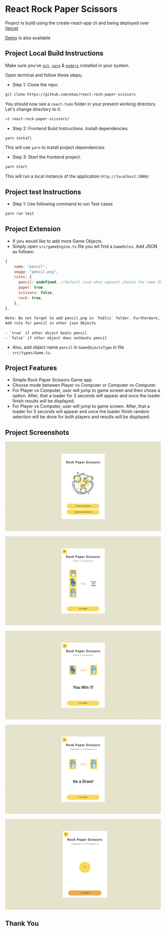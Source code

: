 # React Rock Paper Scissors

Project is build using the create-react-app cli and being deployed over [Vercel](https://vercel.com/)

[Demo](https://react-rock-paper-scissors-eight.vercel.app/) is also available

## Project Local Build Instructions

Make sure you've [`git`](https://git-scm.com/book/en/v2/Getting-Started-Installing-Git), [`yarn`](https://classic.yarnpkg.com/lang/en/docs/install/#mac-stable) & [`nodejs`](https://nodejs.org/en/) installed in your system.

Open terminal and follow these steps;

- Step 1: Clone the repo.

```bash
git clone https://github.com/ekas/react-rock-paper-scissors
```

You should now see a `react-todo` folder in your present working directory. Let's change directory to it.

```bash
cd react-rock-paper-scissors/
```

- Step 2: Frontend Build Instructions. Install dependencies.

```bash
yarn install
```

This will use `yarn` to install project dependencies.

- Step 3: Start the frontend project.

```bash
yarn start
```

This will run a local instance of the application `http://localhost:3000/`

## Project test Instructions

- Step 1: Use following command to run Test cases

```bash
yarn run test
```

## Project Extension

- If you would like to add more Game Objects.
- Simply open `src/gameEngine.ts` file you wil find a `GameRules`. Add JSON as follows:

```js
{
    name: "pencil",
    image: "pencil.png",
    rules: {
      pencil: undefined, //default case when opponet choose the same Object
      paper: true
      scissors: false,
      rock: true,
    },
},
```

```text
Note: Do not forget to add pencil.png in `Public` folder. Furthermore, Add rule for pencil in other json Objects

- `true` if other object beats pencil
- `false` if other object does notbeats pencil

```

- Also, add object name `pencil` in `GameObjectsType` in file `src/types/Game.ts`.

## Project Features

- Simple Rock Paper Scissors Game app.
- Choose mode between Player vs Computer or Computer vs Computer.
- For Player vs Computer, user will jump to game screen and then chose a option. After, that a loader for 3 seconds will appear and once the loader finish results will be displayed.
- For Player vs Computer, user will jump to game screen. After, that a loader for 5 seconds will appear and once the loader finish random selection will be done for both players and results will be displayed.

## Project Screenshots

![Img 1](https://github.com/ekas/react-rock-paper-scissors/blob/main/screenshots/Image_1.png)

![Img 2](https://github.com/ekas/react-rock-paper-scissors/blob/main/screenshots/Image_2.png)

![Img 3](https://github.com/ekas/react-rock-paper-scissors/blob/main/screenshots/Image_3.png)

![Img 4](https://github.com/ekas/react-rock-paper-scissors/blob/main/screenshots/Image_4.png)

![Img 5](https://github.com/ekas/react-rock-paper-scissors/blob/main/screenshots/Image_5.png)

## Thank You
